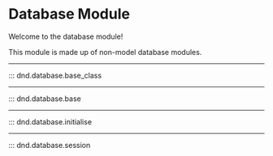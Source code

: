 # Database Module

Welcome to the database module!

This module is made up of non-model database modules.
___
::: dnd.database.base_class
___
::: dnd.database.base
___
::: dnd.database.initialise
___
::: dnd.database.session
